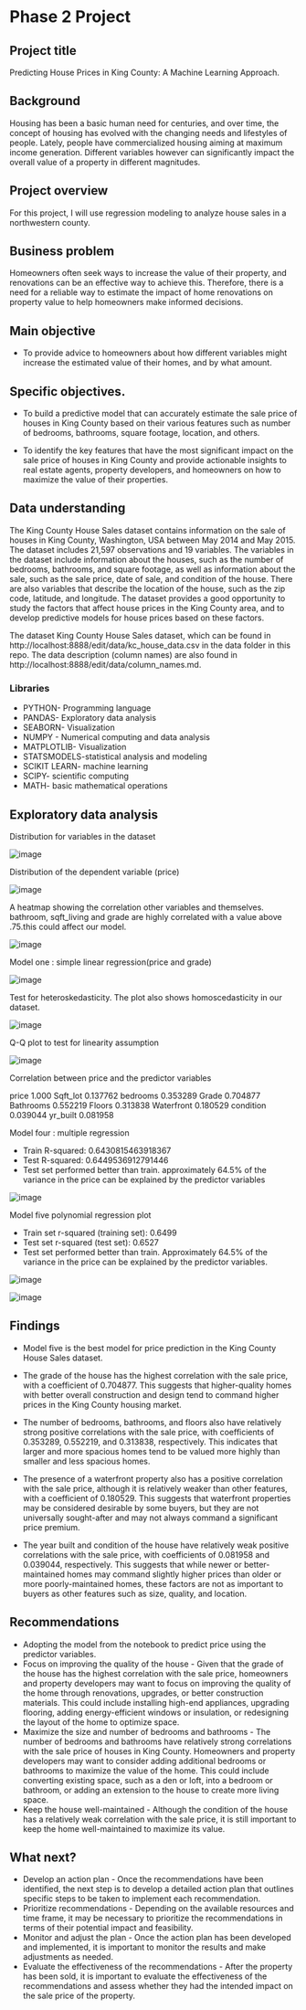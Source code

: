 # Phase 2 Project

## Project title
Predicting House Prices in King County: A Machine Learning Approach.

## Background
Housing has been a basic human need for centuries, and over time, the concept of housing has evolved with the changing needs and lifestyles of people. Lately, people have commercialized housing aiming at maximum income generation. Different variables however can significantly  impact the overall value of a property in different magnitudes.


##  Project overview
For this project, I will use regression modeling to analyze house sales in a northwestern county.

## Business problem
Homeowners often seek ways to increase the value of their property, and renovations can be an effective way to achieve this. Therefore, there is a need for a reliable way to estimate the impact of home renovations on property value to help homeowners make informed decisions.

## Main objective
* To provide advice to homeowners about how different variables might increase the estimated value of their homes, and by what amount.

## Specific objectives.
* To build a predictive model that can accurately estimate the sale price of houses in King County based on their various features such as number of bedrooms, bathrooms, square footage, location, and others.

* To identify the key features that have the most significant impact on the sale price of houses in King County and provide actionable insights to real estate agents, property developers, and homeowners on how to maximize the value of their properties.

## Data understanding
The King County House Sales dataset contains information on the sale of houses in King County, Washington, USA between May 2014 and May 2015. The dataset includes 21,597 observations and 19 variables. The variables in the dataset include information about the houses, such as the number of bedrooms, bathrooms, and square footage, as well as information about the sale, such as the sale price, date of sale, and condition of the house. There are also variables that describe the location of the house, such as the zip code, latitude, and longitude. The dataset provides a good opportunity to study the factors that affect house prices in the King County area, and to develop predictive models for house prices based on these factors.

The dataset King County House Sales dataset, which can be found in http://localhost:8888/edit/data/kc_house_data.csv in the data folder in this repo.
The data description (column names) are also found in http://localhost:8888/edit/data/column_names.md.

### Libraries
* PYTHON- Programming language
* PANDAS- Exploratory data analysis
* SEABORN- Visualization
* NUMPY - Numerical computing and data analysis
* MATPLOTLIB- Visualization
* STATSMODELS-statistical analysis and modeling
* SCIKIT LEARN- machine learning
* SCIPY- scientific computing
* MATH- basic mathematical operations


## Exploratory data analysis
Distribution for variables in the dataset


![image](https://user-images.githubusercontent.com/122217304/227741879-27e5440d-90cf-4c9e-8363-24437775d51b.png)

Distribution of the dependent variable (price)

![image](https://user-images.githubusercontent.com/122217304/227741924-3173a3ff-cf8d-40dc-a97f-a72d8d83e7e8.png)


A heatmap showing the correlation other variables and themselves. bathroom, sqft_living and grade are highly correlated with a value above .75.this could affect our model.


![image](https://user-images.githubusercontent.com/122217304/227741981-0608b87a-06f2-471d-9d96-058e7347c286.png)


Model one : simple linear regression(price and grade)

![image](https://user-images.githubusercontent.com/122217304/227742048-d43a65b3-5d19-455c-b881-8b668f07e62f.png)


Test for heteroskedasticity. The plot also shows homoscedasticity in our dataset.

![image](https://user-images.githubusercontent.com/122217304/227742086-b5a14285-1606-4f4e-85ea-bbd488c41b3b.png)

Q-Q plot to test for linearity assumption

![image](https://user-images.githubusercontent.com/122217304/227742151-b8be21d5-a3e3-4078-9850-1350a240a335.png)

Correlation between price and the predictor variables

price	     1.000
Sqft_lot	 0.137762
bedrooms	 0.353289
Grade	     0.704877
Bathrooms  0.552219
Floors	   0.313838
Waterfront 0.180529
condition	 0.039044
yr_built   0.081958


Model four : multiple regression

* Train R-squared: 0.6430815463918367 
* Test R-squared: 0.6449536912791446 
* Test set performed better than train. approximately 64.5% of the variance    in the price can be explained by the predictor variables

![image](https://user-images.githubusercontent.com/122217304/227742324-3af7f9b1-ed06-4ba8-b16a-6fc2a397b96e.png)

Model five polynomial regression plot	
* Train set r-squared (training set): 0.6499 	
* Test set r-squared (test set): 0.6527 	
* Test set performed better than train. Approximately 64.5% of the variance in the price can be explained by the predictor variables.

![image](https://user-images.githubusercontent.com/122217304/227742354-19307be0-dcbf-4a35-bb5e-22434a74f1d8.png)


![image](https://user-images.githubusercontent.com/122217304/227742366-a4eefebc-6855-41db-85dd-92dc904af792.png)



## Findings

* Model five is the best model for price prediction in the King County House Sales dataset.

* The grade of the house has the highest correlation with the sale price, with a coefficient of 0.704877. This suggests that higher-quality homes with better overall construction and design tend to command higher prices in the King County housing market.

* The number of bedrooms, bathrooms, and floors also have relatively strong positive correlations with the sale price, with coefficients of 0.353289, 0.552219, and 0.313838, respectively. This indicates that larger and more spacious homes tend to be valued more highly than smaller and less spacious homes.

* The presence of a waterfront property also has a positive correlation with the sale price, although it is relatively weaker than other features, with a coefficient of 0.180529. This suggests that waterfront properties may be considered desirable by some buyers, but they are not universally sought-after and may not always command a significant price premium.

* The year built and condition of the house have relatively weak positive correlations with the sale price, with coefficients of 0.081958 and 0.039044, respectively. This suggests that while newer or better-maintained homes may command slightly higher prices than older or more poorly-maintained homes, these factors are not as important to buyers as other features such as size, quality, and location.


## Recommendations
* Adopting the model from the notebook to predict price using the predictor variables.
* Focus on improving the quality of the house - Given that the grade of the house has the highest correlation with the sale price, homeowners and property developers may want to focus on improving the quality of the home through renovations, upgrades, or better construction materials. This could include installing high-end appliances, upgrading flooring, adding energy-efficient windows or insulation, or redesigning the layout of the home to optimize space.
* Maximize the size and number of bedrooms and bathrooms - The number of bedrooms and bathrooms have relatively strong correlations with the sale price of houses in King County. Homeowners and property developers may want to consider adding additional bedrooms or bathrooms to maximize the value of the home. This could include converting existing space, such as a den or loft, into a bedroom or bathroom, or adding an extension to the house to create more living space.
* Keep the house well-maintained - Although the condition of the house has a relatively weak correlation with the sale price, it is still important to keep the home well-maintained to maximize its value.

## What next?

* Develop an action plan - Once the recommendations have been identified, the next step is to develop a detailed action plan that outlines specific steps to be taken to implement each recommendation.
* Prioritize recommendations - Depending on the available resources and time frame, it may be necessary to prioritize the recommendations in terms of their potential impact and feasibility.
* Monitor and adjust the plan - Once the action plan has been developed and implemented, it is important to monitor the results and make adjustments as needed.
* Evaluate the effectiveness of the recommendations - After the property has been sold, it is important to evaluate the effectiveness of the recommendations and assess whether they had the intended impact on the sale price of the property.







